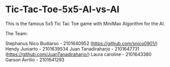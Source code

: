 # Tic-Tac-Toe-5x5-AI-vs-AI

This is the famous 5x5 Tic Tac Toe game with MiniMax Algorithm for the AI.

The Team:

Stephanus Nico Budiarso - 2101640952 (https://github.com/snico0901/)
Hendy Juniarto - 2101639534
Juan Tanadiraharjo - 2101647731 (https://github.com/JuanTanadiraharjo/)
Laura caroline - 2101643380
Garson Avrilio - 2101641293
